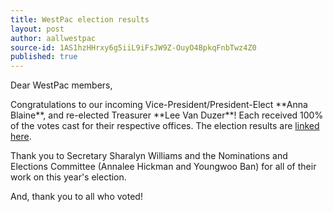 ```yaml
---
title: WestPac election results
layout: post
author: aallwestpac
source-id: 1AS1hzHHrxy6g5iiL9iFsJW9Z-OuyO4BpkqFnbTwz4Z0
published: true
---
```

<p>Dear WestPac members,</p>

<p>Congratulations to our incoming Vice-President/President-Elect **Anna Blaine**, and re-elected Treasurer **Lee Van Duzer**!  Each received 100% of the votes cast for their respective offices.  The election results are <a href=“https://drive.google.com/file/d/1nsfOXWIKjyj0SgsDIhFCEBP3fmHdWR_K/view?usp=sharing” target=“_blank”>linked here</a>.</p>

<p>Thank you to Secretary Sharalyn Williams and the Nominations and Elections Committee (Annalee Hickman and Youngwoo Ban) for all of their work on this year's election.</p> 

<p>And, thank you to all who voted!</p>
